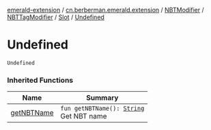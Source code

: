 [emerald-extension](../../../../index.md) / [cn.berberman.emerald.extension](../../../index.md) / [NBTModifier](../../index.md) / [NBTTagModifier](../index.md) / [Slot](index.md) / [Undefined](.)

# Undefined

`Undefined`

### Inherited Functions

| Name | Summary |
|---|---|
| [getNBTName](get-n-b-t-name.md) | `fun getNBTName(): `[`String`](https://kotlinlang.org/api/latest/jvm/stdlib/kotlin/-string/index.html)<br>Get NBT name |
